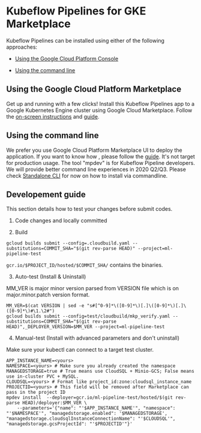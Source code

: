 # Kubeflow Pipelines for GKE Marketplace

Kubeflow Pipelines can be installed using either of the following approaches:

* [Using the Google Cloud Platform Console](#using-install-platform-console)

* [Using the command line](#using-install-command-line)

## <a name="using-install-platform-console"></a>Using the Google Cloud Platform Marketplace

Get up and running with a few clicks! Install this Kubeflow Pipelines app to a
Google Kubernetes Engine cluster using Google Cloud Marketplace. Follow the
[on-screen instructions](https://console.cloud.google.com/marketplace/details/google-cloud-ai-platform/kubeflow-pipelines) and [guide](https://github.com/kubeflow/pipelines/blob/master/manifests/gcp_marketplace/guide.md).


## <a name="using-install-command-line"></a>Using the command line

We prefer you use Google Cloud Platform Marketplace UI to deploy the application.
If you want to know how , please follow the [guide](https://github.com/kubeflow/pipelines/blob/master/manifests/gcp_marketplace/cli.md). It's not target for production usage. The tool "mpdev" is for Kubeflow Pipeline developers. We will provide better command line experiences in 2020 Q2/Q3. Please check [Standalone CLI](https://www.kubeflow.org/docs/pipelines/installation/standalone-deployment/) for now on how to install via commandline.

## Developement guide

This section details how to test your changes before submit codes.

1. Code changes and locally committed

2. Build

```
gcloud builds submit --config=.cloudbuild.yaml --substitutions=COMMIT_SHA="$(git rev-parse HEAD)" --project=ml-pipeline-test
```

`gcr.io/$PROJECT_ID/hosted/$COMMIT_SHA/` contains the binaries.

3. Auto-test (Install & Uninstall)

MM_VER is major minor version parsed from VERSION file which is on major.minor.patch version format.

```
MM_VER=$(cat VERSION | sed -e "s#[^0-9]*\([0-9]*\)[.]\([0-9]*\)[.]\([0-9]*\)#\1.\2#")
gcloud builds submit --config=test/cloudbuild/mkp_verify.yaml --substitutions=COMMIT_SHA="$(git rev-parse HEAD)",_DEPLOYER_VERSION=$MM_VER --project=ml-pipeline-test
```

4. Manual-test (Install with advanced parameters and don't uninstall)

Make sure your kubectl can connect to a target test cluster.

```shell
APP_INSTANCE_NAME=<yours>
NAMESPACE=<yours> # Make sure you already created the namespace
MANAGEDSTORAGE=true # True means use CloudSQL + Minio-GCS; False means use in-cluster PVC + MySQL.
CLOUDSQL=<yours> # Format like project_id:zone:cloudsql_instance_name
PROJECTID=<yours> # This field will be removed after Marketplace can pass in the project ID
mpdev install  --deployer=gcr.io/ml-pipeline-test/hosted/$(git rev-parse HEAD)/deployer:$MM_VER \
    --parameters='{"name": "'$APP_INSTANCE_NAME'", "namespace": "'$NAMESPACE'", "managedstorage.enabled": '$MANAGEDSTORAGE', "managedstorage.cloudsqlInstanceConnectionName": "'$CLOUDSQL'", "managedstorage.gcsProjectId": "'$PROJECTID'"}'
```

